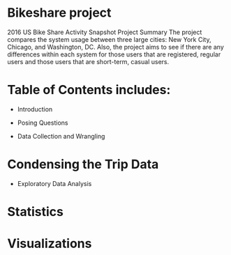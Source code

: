 # Bikeshare project
2016 US Bike Share Activity Snapshot Project Summary The project compares the system usage between three large cities: New York City, Chicago, and Washington, DC. Also, the project aims to see if there are any differences within each system for those users that are registered, regular users and those users that are short-term, casual users.

# Table of Contents includes:

* Introduction

* Posing Questions

* Data Collection and Wrangling

# Condensing the Trip Data

* Exploratory Data Analysis

# Statistics

# Visualizations

